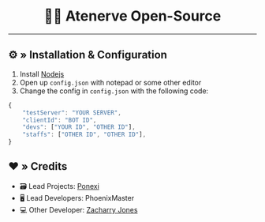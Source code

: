 <h1 align="center">
 🧙‍♂️ Atenerve Open-Source
</h1>

---

## ⚙ » Installation & Configuration

1. Install [Nodejs](https://nodejs.org/)
2. Open up `config.json` with notepad or some other editor
3. Change the config in `config.json` with the following code:

```js
{
    "testServer": "YOUR SERVER",
    "clientId": "BOT ID",
    "devs": ["YOUR ID", "OTHER ID"],
    "staffs": ["OTHER ID", "OTHER ID"],
}
```

## ❤️ » Credits

* 🗃️ Lead Projects: [Ponexi](https://github.com/PoNexiOFF)
* 🖥️ Lead Developers: PhoenixMaster
* 💻 Other Developer: [Zacharry Jones](https://github.com/ZacharryJones)
